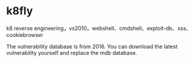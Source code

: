 # k8fly
k8 reverse engineering，vs2010，webshell、cmdshell、exploit-db、xss、cookiebrowser

The vulnerability database is from 2016. You can download the latest vulnerability yourself and replace the mdb database.
